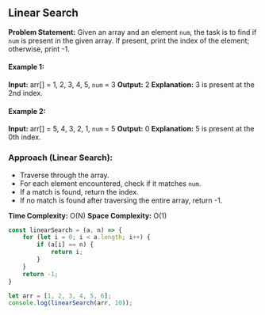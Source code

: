 ## Linear Search

**Problem Statement:** Given an array and an element `num`, the task is to find if `num` is present in the given array. If present, print the index of the element; otherwise, print -1.


#### Example 1:
**Input:** arr[] = 1, 2, 3, 4, 5, `num` = 3
**Output:** 2
**Explanation:** 3 is present at the 2nd index.

#### Example 2:
**Input:** arr[] = 5, 4, 3, 2, 1, `num` = 5
**Output:** 0
**Explanation:** 5 is present at the 0th index.

### Approach (Linear Search):

- Traverse through the array.
- For each element encountered, check if it matches `num`.
- If a match is found, return the index.
- If no match is found after traversing the entire array, return -1.

**Time Complexity:** O(N)
**Space Complexity:** O(1)

```javascript
const linearSearch = (a, n) => {
    for (let i = 0; i < a.length; i++) {
        if (a[i] == n) {
            return i;
        }
    }
    return -1;
}

let arr = [1, 2, 3, 4, 5, 6];
console.log(linearSearch(arr, 10));
```